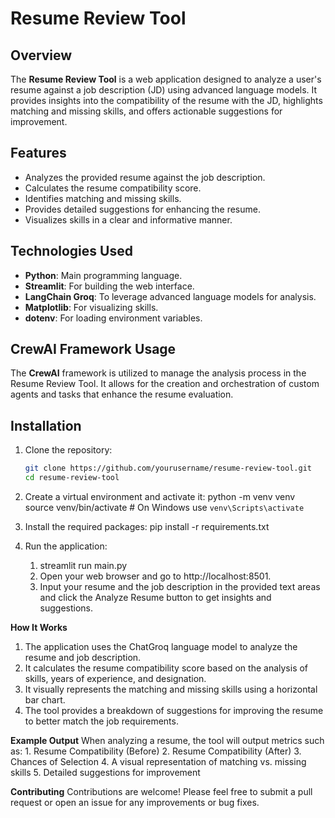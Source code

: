 # Resume Review Tool

## Overview
The **Resume Review Tool** is a web application designed to analyze a user's resume against a job description (JD) using advanced language models. It provides insights into the compatibility of the resume with the JD, highlights matching and missing skills, and offers actionable suggestions for improvement.

## Features
- Analyzes the provided resume against the job description.
- Calculates the resume compatibility score.
- Identifies matching and missing skills.
- Provides detailed suggestions for enhancing the resume.
- Visualizes skills in a clear and informative manner.

## Technologies Used
- **Python**: Main programming language.
- **Streamlit**: For building the web interface.
- **LangChain Groq**: To leverage advanced language models for analysis.
- **Matplotlib**: For visualizing skills.
- **dotenv**: For loading environment variables.

## CrewAI Framework Usage
The **CrewAI** framework is utilized to manage the analysis process in the Resume Review Tool. It allows for the creation and orchestration of custom agents and tasks that enhance the resume evaluation.

## Installation
1. Clone the repository:
   ```bash
   git clone https://github.com/yourusername/resume-review-tool.git
   cd resume-review-tool
   
2. Create a virtual environment and activate it:
   python -m venv venv
   source venv/bin/activate  # On Windows use `venv\Scripts\activate`
   
4. Install the required packages:
   pip install -r requirements.txt

5. Run the application:
   1. streamlit run main.py
   2. Open your web browser and go to http://localhost:8501.
   3. Input your resume and the job description in the provided text areas and click the Analyze Resume button to get insights and suggestions.
  
**How It Works**
 1. The application uses the ChatGroq language model to analyze the resume and job description.
 2. It calculates the resume compatibility score based on the analysis of skills, years of experience, and designation.
 3. It visually represents the matching and missing skills using a horizontal bar chart.
 4. The tool provides a breakdown of suggestions for improving the resume to better match the job requirements.

**Example Output**
  When analyzing a resume, the tool will output metrics such as:
    1. Resume Compatibility (Before)
    2. Resume Compatibility (After)
    3. Chances of Selection
    4. A visual representation of matching vs. missing skills
    5. Detailed suggestions for improvement
  
**Contributing**
  Contributions are welcome! Please feel free to submit a pull request or open an issue for any improvements or bug fixes.





